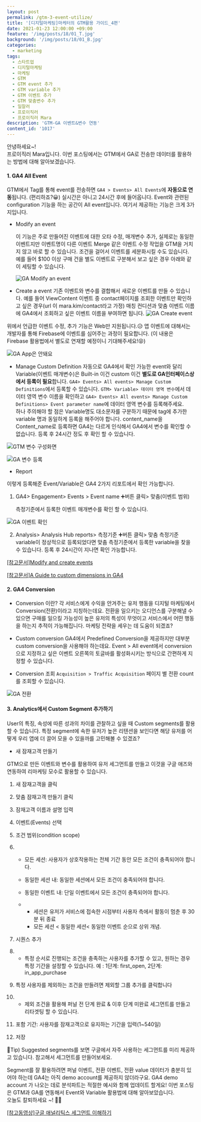 ```yaml
---
layout: post
permalink: /gtm-3-event-utilize/
title: '[디지털마케팅]마케터의 GTM활용 가이드_4편'
date: 2021-01-23 12:00:00 +09:00
feature: '/img/posts/18/01_T.jpg'
background: '/img/posts/18/01_B.jpg'
categories:
  - marketing
tags:
  - 스타트업
  - 디지털마케팅
  - 마케팅
  - GTM
  - GTM event 추가
  - GTM variable 추가
  - GTM 이벤트 추가  
  - GTM 맞춤변수 추가    
  - 일잘러
  - 프로이직러
  - 프로이직러 Mara
description: 'GTM-GA 이벤트&변수 연동'
content_id: '1017'
---
```


안녕하세요~!<br>
프로이직러 Mara입니다.
이번 포스팅에서는 GTM에서 GA로 전송한 데이터를 활용하는 방법에 대해 알아보겠습니다.

#### 1. GA4 All Event

GTM에서 Tag를 통해 event를 전송하면 `GA4 > Events> All Events`에 **자동으로 연동**됩니다. (편리하죠?😀) 실시간은 아니고 24시간 후에 들어옵니다. Event와 관련된 configuration 기능을 하는 공간이 All event입니다. 여기서 제공하는 기능은 크게 3가지입니다.

- Modify an event

  이 기능은 주로 만들어진 이벤트에 대한 오타 수정, 매개변수 추가, 실제로는 동일한 이벤트지만 이벤트명이 다른 이벤트 Merge 같은 이벤트 수정 작업을 GTM을 거치지 않고 바로 할 수 있습니다. 조건을 걸어서 이벤트를 세분화시킬 수도 있습니다. 예를 들어 $100 이상 구매 건을 별도 이벤트로 구분해서 보고 싶은 경우 아래와 같이 세팅할 수 있습니다.

  ![GA Modify an event](/img/posts/18/01.jpg)

- Create a event
  기존 이벤트와 변수를 결합해서 새로운 이벤트를 만들 수 있습니다. 예를 들어 ViewContent 이벤트 중 contact페이지를 조회한 이벤트만 확인하고 싶은 경우(url 이 mara.kim/contact라고 가정) 매칭 컨디션과 맞춤 이벤트 이름에 GA4에서 조회하고 싶은 이벤트 이름을 부여하면 됩니다.
  ![GA Create event](/img/posts/18/02.jpg)

위에서 언급한 이벤트 수정, 추가 기능은 Web만 지원됩니다.😥 앱 이벤트에 대해서는 개발자를 통해 Firebase에 이벤트를 심어주는 과정이 필요합니다. (이 내용은 Firebase 활용법에서 별도로 연재할 예정이니 기대해주세요!😝)

![GA App은 안돼요](/img/posts/18/03.jpg)

- Manage Custom Definition
  자동으로 GA4에서 확인 가능한 event와 달리 Variable(이벤트 매개변수)은 Built-in 이건 custom 이건 **별도로 GA인터페이스상에서 등록이 필요**합니다. `GA4> Events> All events> Manage Custom Definitions`에서 등록할 수 있습니다. `GTM> Variable> 데이터 영역 변수`에서 데이터 영역 변수 이름을 확인하고 `GA4> Events> All events> Manage Custom Definitions> Event parameter name`에 데이터 영역 변수를 등록해주세요. <br>
  하나 주의해야 할 점은 Variable명도 대소문자를 구분하기 때문에 tag에 추가한 variable 명과 동일하게 등록을 해주어야 합니다. content_name을 Content_name로 등록하면 GA4는 다르게 인식해서 GA4에서 변수를 확인할 수 없습니다. 등록 후 24시간 정도 후 확인 할 수 있습니다.

![GTM 변수 구성화면](/img/posts/18/04.jpg)

![GA 변수 등록](/img/posts/18/05.jpg)

- Report

이렇게 등록해준 Event/Variable은 GA4 2가지 리포트에서 확인 가능합니다.  

1. GA4> Engagement> Events > Event name ➕버튼 클릭> 맞춤(이벤트 범위)

   측정기준에서 등록한 이벤트 매개변수를 확인 할 수 있습니다.

![GA 이벤트 확인](/img/posts/18/07.jpg)

2. Analysis> Analysis Hub reports> 측정기준 ➕버튼 클릭> 맞춤 측정기준
   variable이 정상적으로 등록되었다면 맞춤 측정기준에서 등록한 variable을 찾을 수 있습니다. 등록 후 24시간이 지나면 확인 가능합니다.

[[참고문서]Modify and create events](https://support.google.com/analytics/answer/10085872)

[[참고문서]A Guide to custom dimensions in GA4](https://www.analyticsmania.com/post/a-guide-to-custom-dimensions-in-google-analytics-4/)

#### 2. GA4 Conversion

- Conversion 이란?
  각 서비스에게 수익을 안겨주는 유저 행동을 디지털 마케팅에서 Conversion(전환)이라고 지칭하는데요. 전환을 일으키는 오디언스를 구분해낼 수 있으면 구매를 일으킬 가능성이 높은 유저의 특성이 무엇이고 서비스에서 어떤 행동을 하는지 추적이 가능해집니다. 마케팅 전략을 세우는 데 도움이 되겠죠?

- Custom conversion
  GA4에서 Predefined Conversion을 제공하지만 대부분 custom conversion을 사용해야 하는데요. Event > All event에서 conversion으로 지정하고 싶은 이벤트 오른쪽의 토글바를 활성화시키는 방식으로 간편하게 지정할 수 있습니다.

- Conversion 조회
  `Acquisition > Traffic Acquisition` 페이지 별 전환 count를 조회할 수 있습니다.

![GA 전환](/img/posts/18/06.jpg)

#### 3. Analytics에서 Custom Segment 추가하기

User의 특징, 속성에 따른 성과의 차이를 관찰하고 싶을 때 Custom segments를 활용할 수 있습니다. 특정 segment에 속한 유저가 높은 리텐션을 보인다면 해당 유저를 어떻게 우리 앱에 더 끌어 모을 수 있을까를 고민해볼 수 있겠죠?

- 새 잠재고객 만들기

GTM으로 만든 이벤트와 변수를 활용하여 유저 세그먼트를 만들고 이것을 구글 애즈와 연동하여 리마케팅 모수로 활용할 수 있습니다.

1. 새 잠재고객을 클릭

2. 맞춤 잠재고객 만들기 클릭

3. 잠재고객 이름과 설명 입력

4. 이벤트(Events) 선택

5. 조건 범위(condition scope)

6. - 모든 세션: 사용자가 상호작용하는 전체 기간 동안 모든 조건이 충족되어야 합니다.

   - 동일한 세션 내: 동일한 세션에서 모든 조건이 충족되어야 합니다.

   - 동일한 이벤트 내: 단일 이벤트에서 모든 조건이 충족되어야 합니다.

   - - 세션은 유저가 서비스에 접속한 시점부터 사용자 측에서 활동이 멈춘 후 30 분 뒤 종료
     - 모든 세션 < 동일한 세션< 동일한 이벤트 순으로 상위 개념.

7. 시퀀스 추가

8. - 특정 순서로 진행되는 조건을 충족하는 사용자를 추가할 수 있고, 원하는 경우 특정 기간을 설정할 수 있습니다. 예 : 1단계: first_open, 2단계: in_app_purchase

9. 특정 사용자를 제외하는 조건을 만들려면 제외할 그룹 추가를 클릭합니다

10. - 제외 조건을 활용해 퍼널 전 단계 완료 & 이후 단계 미완료 세그먼트를 만들고 리타겟팅 할 수 있습니다.

11. 포함 기간: 사용자를 잠재고객으로 유지하는 기간을 입력(1~540일)

12. 저장

🍯Tip) Suggested segments를 보면 구글에서 자주 사용하는 세그먼트를 미리 제공하고 있습니다. 참고해서 세그먼트를 만들어보세요.

Segment를 잘 활용하려면 퍼널 이벤트, 전환 이벤트, 전환 value 데이터가 충분히 있어야 하는데 GA4는 아직 demo account를 제공하지 않더라구요. GA4 demo account 가 나오는 데로 분석파트는 적절한 예시와 함께 업데이트 할게요! 이번 포스팅은 GTM과 GA를 연동해서 Event와 Variable 활용법에 대해 알아보았습니다.<br>오늘도 칼퇴하세요 ~!  🙋‍♀️

[[참고동영상]구글 애널리틱스 세그먼트 이해하기](https://www.youtube.com/watch?v=8SmD3y4FKBM)
